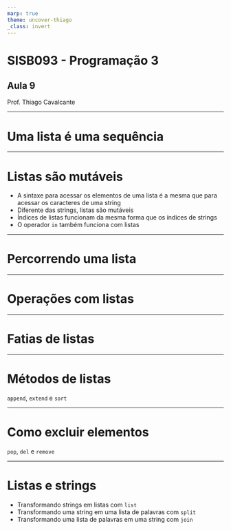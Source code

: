 ```yaml
---
marp: true
theme: uncover-thiago
_class: invert
---
```


<title>Aula 9 — Slides</title>

# **SISB093 - Programação 3**

## Aula 9

Prof. Thiago Cavalcante

---

<!-- paginate: true -->
<!-- header: Capítulo 10: Listas -->

# Uma lista é uma sequência

---

# Listas são mutáveis

- A sintaxe para acessar os elementos de uma lista é a mesma que para acessar os caracteres de uma string
- Diferente das strings, listas são mutáveis
- Índices de listas funcionam da mesma forma que os índices de strings
- O operador `in` também funciona com listas

---

# Percorrendo uma lista

---

# Operações com listas

---

# Fatias de listas

---

# Métodos de listas

`append`, `extend` e `sort`

---

# Como excluir elementos

`pop`, `del` e `remove`

---

# Listas e strings

- Transformando strings em listas com `list`
- Transformando uma string em uma lista de palavras com `split`
- Transformando uma lista de palavras em uma string com `join`
